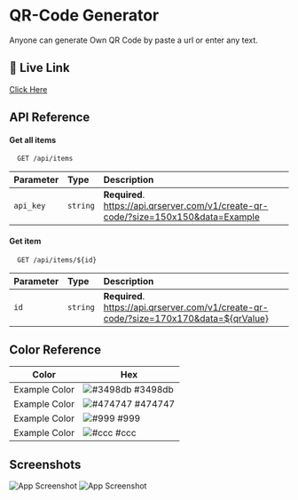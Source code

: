 
# QR-Code Generator

Anyone can generate Own QR Code by paste a url or enter any text.



## 🔗 Live Link
[Click Here](https://mostafizbappy158845.github.io/QR-Code-Generator/)
## API Reference

#### Get all items

```http
  GET /api/items
```

| Parameter | Type     | Description                |
| :-------- | :------- | :------------------------- |
| `api_key` | `string` | **Required**. https://api.qrserver.com/v1/create-qr-code/?size=150x150&data=Example  |

#### Get item

```http
  GET /api/items/${id}
```

| Parameter | Type     | Description                       |
| :-------- | :------- | :-------------------------------- |
| `id`      | `string` | **Required**. https://api.qrserver.com/v1/create-qr-code/?size=170x170&data=${qrValue} |



## Color Reference

| Color             | Hex                                                                |
| ----------------- | ------------------------------------------------------------------ |
| Example Color | ![#3498db](https://via.placeholder.com/10/3498db?text=+) #3498db |
| Example Color | ![#474747](https://via.placeholder.com/10/474747?text=+) #474747 |
| Example Color | ![#999](https://via.placeholder.com/10/999?text=+) #999 |
| Example Color | ![#ccc](https://via.placeholder.com/10/ccc?text=+) #ccc |


## Screenshots

![App Screenshot](https://i.ibb.co/SRVTM7S/QR-code2-2022-09-18-011541.jpg)
![App Screenshot](https://i.ibb.co/qpqtWxp/QR-code-2022-09-18-011541.jpg)

